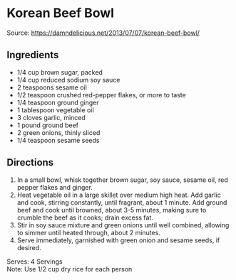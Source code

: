 # Korean Beef Bowl
Source: https://damndelicious.net/2013/07/07/korean-beef-bowl/

## Ingredients
* 1/4 cup brown sugar, packed
* 1/4 cup reduced sodium soy sauce
* 2 teaspoons sesame oil
* 1/2 teaspoon crushed red-pepper flakes, or more to taste
* 1/4 teaspoon ground ginger
* 1 tablespoon vegetable oil
* 3 cloves garlic, minced
* 1 pound ground beef
* 2 green onions, thinly sliced
* 1/4 teaspoon sesame seeds

## Directions
1. In a small bowl, whisk together brown sugar, soy sauce, sesame oil, red pepper flakes and ginger.
2. Heat vegetable oil in a large skillet over medium high heat. Add garlic and cook, stirring constantly, until fragrant, about 1 minute. Add ground beef and cook until browned, about 3-5 minutes, making sure to crumble the beef as it cooks; drain excess fat.
3. Stir in soy sauce mixture and green onions until well combined, allowing to simmer until heated through, about 2 minutes.
4. Serve immediately, garnished with green onion and sesame seeds, if desired.  

Serves: 4 Servings  
Note: Use 1/2 cup dry rice for each person
